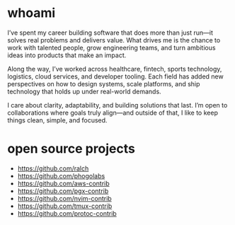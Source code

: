 # whoami

I’ve spent my career building software that does more than just run—it solves real problems and delivers value. What drives me is the chance to work with talented people, grow engineering teams, and turn ambitious ideas into products that make an impact.  

Along the way, I’ve worked across healthcare, fintech, sports technology, logistics, cloud services, and developer tooling. Each field has added new perspectives on how to design systems, scale platforms, and ship technology that holds up under real-world demands.  

I care about clarity, adaptability, and building solutions that last. I’m open to collaborations where goals truly align—and outside of that, I like to keep things clean, simple, and focused.  


# open source projects
- https://github.com/ralch
- https://github.com/phogolabs
- https://github.com/aws-contrib
- https://github.com/pgx-contrib
- https://github.com/nvim-contrib
- https://github.com/tmux-contrib
- https://github.com/protoc-contrib
